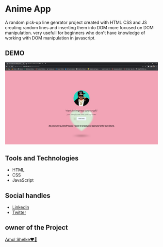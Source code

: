 # Anime App

A random pick-up line genrator project created with HTML CSS and JS
creating random lines and inserting them into DOM more focused on DOM manipulation. very usefull for beginners who don't have knowledge of working with DOM manipulation in javascript.

## DEMO

<img src="/Random%20pick-up%20lines/preview.png" alt="DEMO">

## Tools and Technologies

- HTML
- CSS
- JavaScript

## Social handles

- [Linkedin](https://www.linkedin.com/in/amol-shelke-627813220/)
- [Twitter](https://twitter.com/Amol_shelke09)

## owner of the Project

[Amol Shelke❤️‍🔥](https://github.com/AmolShelke2)
